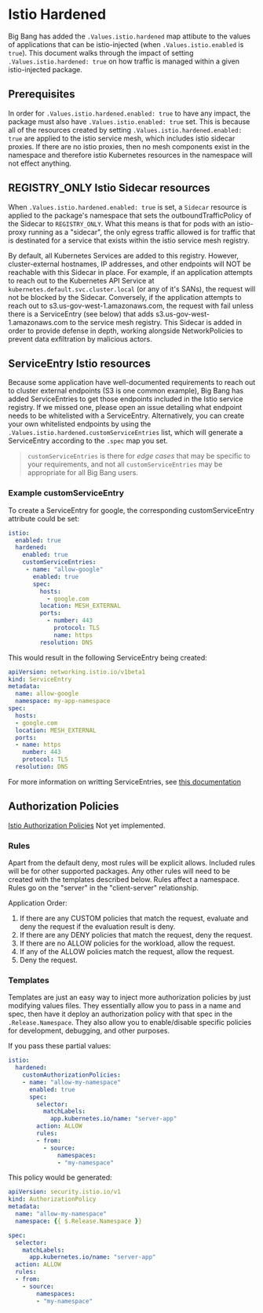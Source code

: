 # Istio Hardened
Big Bang has added the `.Values.istio.hardened` map attibute to the values of applications that can be istio-injected (when `.Values.istio.enabled` is `true`).  This document walks through the impact of setting `.Values.istio.hardened: true` on how traffic is managed within a given istio-injected package.

## Prerequisites
In order for `.Values.istio.hardened.enabled: true` to have any impact, the package must also have `.Values.istio.enabled: true` set.  This is because all of the resources created by setting `.Values.istio.hardened.enabled: true` are applied to the istio service mesh, which includes istio sidecar proxies.  If there are no istio proxies, then no mesh components exist in the namespace and therefore istio Kubernetes resources in the namespace will not effect anything.

## REGISTRY_ONLY Istio Sidecar resources
When `.Values.istio.hardened.enabled: true` is set, a `Sidecar` resource is applied to the package's namespace that sets the outboundTrafficPolicy of the Sidecar to `REGISTRY_ONLY`.  What this means is that for pods with an istio-proxy running as a "sidecar", the only egress traffic allowed is for traffic that is destinated for a service that exists within the istio service mesh registry.

By default, all Kubernetes Services are added to this registry.  However, cluster-external hostnames, IP addresses, and other endpoints will NOT be reachable with this Sidecar in place.  For example, if an application attempts to reach out to the Kubernetes API Service at `kubernetes.default.svc.cluster.local` (or any of it's SANs), the request will not be blocked by the Sidecar.  Conversely, if the application attempts to reach out to s3.us-gov-west-1.amazonaws.com, the request with fail unless there is a ServiceEntry (see below) that adds s3.us-gov-west-1.amazonaws.com to the service mesh registry. This Sidecar is added in order to provide defense in depth, working alongside NetworkPolicies to prevent data exfiltration by malicious actors.

## ServiceEntry Istio resources
Because some application have well-documented requirements to reach out to cluster external endpoints (S3 is one common example), Big Bang has added ServiceEntries to get those endpoints included in the Istio service registry.  If we missed one, please open an issue detailing what endpoint needs to be whitelisted with a ServiceEntry.  Alternatively, you can create your own whitelisted endpoints by using the `.Values.istio.hardened.customServiceEntries` list, which will generate a ServiceEntry according to the `.spec` map you set.

> `customServiceEntries` is there for *edge cases* that may be specific to your requirements, and not all `customServiceEntries` may be appropriate for all Big Bang users.

### Example customServiceEntry
To create a ServiceEntry for google, the corresponding customServiceEntry attribute could be set:
```yaml
istio:
  enabled: true
  hardened:
    enabled: true
    customServiceEntries:
     - name: "allow-google"
       enabled: true
       spec:
         hosts:
           - google.com
         location: MESH_EXTERNAL
         ports:
           - number: 443
             protocol: TLS
             name: https
         resolution: DNS
```

This would result in the following ServiceEntry being created:
```yaml
apiVersion: networking.istio.io/v1beta1
kind: ServiceEntry
metadata:
  name: allow-google
  namespace: my-app-namespace
spec:
  hosts:
  - google.com
  location: MESH_EXTERNAL
  ports:
  - name: https
    number: 443
    protocol: TLS
  resolution: DNS
```

For more information on writting ServiceEntries, see [this documentation](https://istio.io/latest/docs/reference/config/networking/service-entry/)

## Authorization Policies
[Istio Authorization Policies](https://istio.io/latest/docs/reference/config/security/)
Not yet implemented.

### Rules
Apart from the default deny, most rules will be explicit allows. Included rules will be for other supported packages. Any other rules will need to be created with the templates described below. Rules affect a namespace. Rules go on the "server" in the "client-server" relationship.

Application Order:
1. If there are any CUSTOM policies that match the request, evaluate and deny the request if the evaluation result is deny.
1. If there are any DENY policies that match the request, deny the request.
1. If there are no ALLOW policies for the workload, allow the request.
1. If any of the ALLOW policies match the request, allow the request.
1. Deny the request.

### Templates
Templates are just an easy way to inject more authorization policies by just modifying values files. They essentially allow you to pass in a name and spec, then have it deploy an authorization policy with that spec in the `.Release.Namespace`. They also allow you to enable/disable specific policies for development, debugging, and other purposes.

If you pass these partial values:
```yaml
istio:
  hardened:
    customAuthorizationPolicies:
    - name: "allow-my-namespace"
      enabled: true
      spec:
        selector:
          matchLabels:
            app.kubernetes.io/name: "server-app"
        action: ALLOW
        rules:
        - from:
          - source:
              namespaces:
              - "my-namespace"
```

This policy would be generated:
```yaml
apiVersion: security.istio.io/v1
kind: AuthorizationPolicy
metadata:
  name: "allow-my-namespace"
  namespace: {{ $.Release.Namespace }}

spec:
  selector:
    matchLabels:
      app.kubernetes.io/name: "server-app"
  action: ALLOW
  rules:
  - from:
    - source:
        namespaces:
        - "my-namespace"
```
